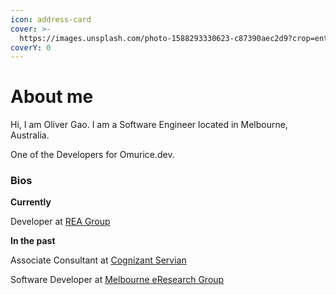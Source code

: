 ```yaml
---
icon: address-card
cover: >-
  https://images.unsplash.com/photo-1588293330623-c87390aec2d9?crop=entropy&cs=srgb&fm=jpg&ixid=M3wxOTcwMjR8MHwxfHNlYXJjaHw3fHxhYm91dCUyMG1lfGVufDB8fHx8MTcyODgxMTA5Nnww&ixlib=rb-4.0.3&q=85
coverY: 0
---
```


# About me

Hi, I am Oliver Gao. I am a Software Engineer located in Melbourne, Australia.&#x20;

One of the Developers for Omurice.dev.&#x20;



### Bios

**Currently**

Developer at [REA Group](https://www.rea-group.com/)

**In the past**

Associate Consultant at [Cognizant Servian](https://www.cognizant.com/au/en/servian)

Software Developer at [Melbourne eResearch Group](https://eresearch.unimelb.edu.au/)







